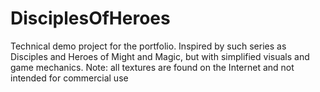 # DisciplesOfHeroes
Technical demo project for the portfolio. Inspired by such series as Disciples and Heroes of Might and Magic, but with simplified visuals and game mechanics. Note: all textures are found on the Internet and not intended for commercial use
